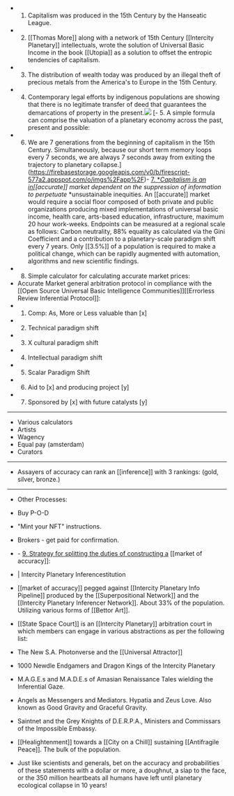 - 1. Capitalism was produced in the 15th Century by the Hanseatic League.
- 2. [[Thomas More]] along with a network of 15th Century [[Intercity Planetary]] intellectuals, wrote the solution of Universal Basic Income in the book [[Utopia]] as a solution to offset the entropic tendencies of capitalism.
- 3. The distribution of wealth today was produced by an illegal theft of precious metals from the America's to Europe in the 15th Century.
- 4. Contemporary legal efforts by indigenous populations are showing that there is no legitimate transfer of deed that guarantees the demarcations of property in the present.![](https://firebasestorage.googleapis.com/v0/b/firescript-577a2.appspot.com/o/imgs%2Fapp%2F)
  [- 5. A simple formula can comprise the valuation of a planetary economy across the past, present and possible:
- 6. We are 7 generations from the beginning of capitalism in the 15th Century. Simultaneously, because our short term memory loops every 7 seconds, we are always 7 seconds away from exiting the trajectory to planetary collapse.](https://firebasestorage.googleapis.com/v0/b/firescript-577a2.appspot.com/o/imgs%2Fapp%2F)- [7. *_Capitalism is an in_](https://firebasestorage.googleapis.com/v0/b/firescript-577a2.appspot.com/o/imgs%2Fapp%2F)_[[accurate]] market dependent on the suppression of information to perpetuate_ *unsustainable inequities. An [[accurate]] market would require a social floor composed of both private and public organizations producing mixed implementations of universal basic income, health care, arts-based education, infrastructure, maximum 20 hour work-weeks. Endpoints can be measured at a regional scale as follows: Carbon neutrality, 88% equality as calculated via the Gini Coefficient and a contribution to a planetary-scale paradigm shift every 7 years. Only [[3.5%]] of a population is required to make a political change, which can be rapidly augmented with automation, algorithms and new scientific findings.
- 8. Simple calculator for calculating accurate market prices:
- Accurate Market general arbitration protocol in compliance with the [[Open Source Universal Basic Intelligence Communities]][[Errorless Review Inferential Protocol]]:
- 1. Comp: As, More or Less valuable than [x]
- 2. Technical paradigm shift
- 3. X cultural paradigm shift
- 4. Intellectual paradigm shift
- 5. Scalar Paradigm Shift
- 6. Aid to [x] and producing project [y]
- 7. Sponsored by [x] with future catalysts [y]
- ---
- Various calculators
- Artists
- Wagency
- Equal pay (amsterdam)
- Curators
- ---
- Assayers of accuracy can rank an [[inference]] with 3 rankings: (gold, silver, bronze.)
- ---
- Other Processes:
- Buy P-O-D
- "Mint your NFT" instructions.
- Brokers - get paid for confirmation.
- [](https://firebasestorage.googleapis.com/v0/b/firescript-577a2.appspot.com/o/imgs%2Fapp%2F)
  [](https://firebasestorage.googleapis.com/v0/b/firescript-577a2.appspot.com/o/imgs%2Fapp%2F)
  
  [](https://firebasestorage.googleapis.com/v0/b/firescript-577a2.appspot.com/o/imgs%2Fapp%2F)- [9. Strategy for splitting the duties of constructing a](https://firebasestorage.googleapis.com/v0/b/firescript-577a2.appspot.com/o/imgs%2Fapp%2F) [[market of accuracy]]:
- | Intercity Planetary Inferencestitution
- [[market of accuracy]] pegged against [[Intercity Planetary Info Pipeline]] produced by the [[Superpositional Network]] and the [[Intercity Planetary Inferencer Network]]. About 33% of the population. Utilizing various forms of [[Bettor Art]].
- [[State Space Court]] is an [[Intercity Planetary]] arbitration court in which members can engage in various abstractions as per the following list:
- The New S.A. Photonverse and the [[Universal Attractor]]
- 1000 Newdle Endgamers and Dragon Kings of the Intercity Planetary
- M.A.G.E.s and M.A.D.E.s of Amasian Renaissance Tales wielding the Inferential Gaze.
- Angels as Messengers and Mediators. Hypatia and Zeus Love. Also known as Good Gravity and Graceful Gravity.
- Saintnet and the Grey Knights of D.E.R.P.A., Ministers and Commissars of the Impossible Embassy.
- [[Healightenment]] towards a [[City on a Chill]] sustaining [[Antifragile Peace]]. The bulk of the population.
- Just like scientists and generals, bet on the accuracy and probabilities of these statements with a dollar or more, a doughnut, a slap to the face, or the 350 million heartbeats all humans have left until planetary ecological collapse in 10 years!